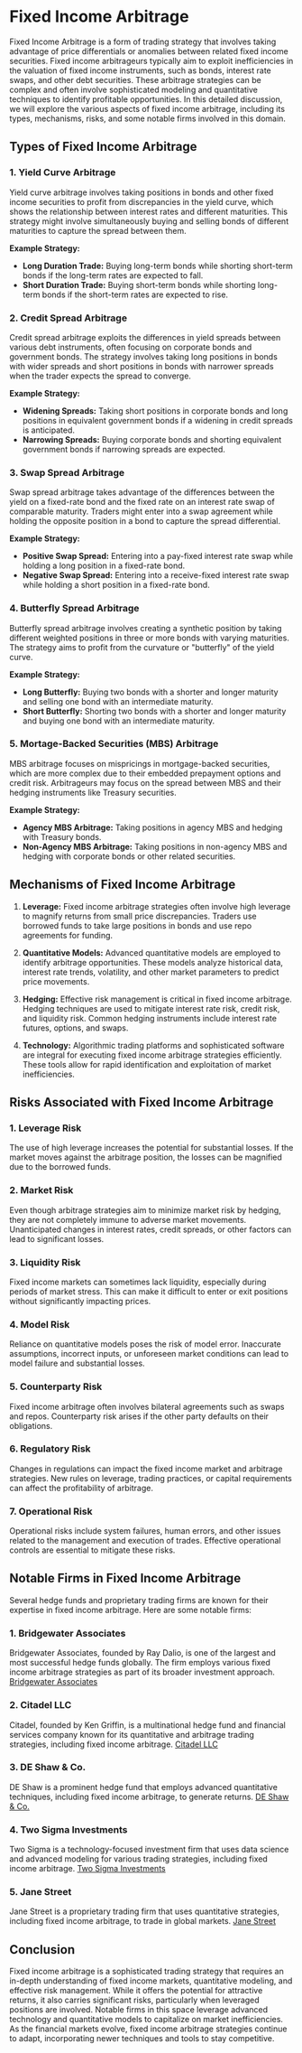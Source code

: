 # Fixed Income Arbitrage

Fixed Income Arbitrage is a form of trading strategy that involves taking advantage of price differentials or anomalies between related fixed income securities. Fixed income arbitrageurs typically aim to exploit inefficiencies in the valuation of fixed income instruments, such as bonds, interest rate swaps, and other debt securities. These arbitrage strategies can be complex and often involve sophisticated modeling and quantitative techniques to identify profitable opportunities. In this detailed discussion, we will explore the various aspects of fixed income arbitrage, including its types, mechanisms, risks, and some notable firms involved in this domain.

## Types of Fixed Income Arbitrage

### 1. **Yield Curve Arbitrage**
Yield curve arbitrage involves taking positions in bonds and other fixed income securities to profit from discrepancies in the yield curve, which shows the relationship between interest rates and different maturities. This strategy might involve simultaneously buying and selling bonds of different maturities to capture the spread between them.

**Example Strategy:**
- **Long Duration Trade:** Buying long-term bonds while shorting short-term bonds if the long-term rates are expected to fall.
- **Short Duration Trade:** Buying short-term bonds while shorting long-term bonds if the short-term rates are expected to rise.

### 2. **Credit Spread Arbitrage**
Credit spread arbitrage exploits the differences in yield spreads between various debt instruments, often focusing on corporate bonds and government bonds. The strategy involves taking long positions in bonds with wider spreads and short positions in bonds with narrower spreads when the trader expects the spread to converge.

**Example Strategy:**
- **Widening Spreads:** Taking short positions in corporate bonds and long positions in equivalent government bonds if a widening in credit spreads is anticipated.
- **Narrowing Spreads:** Buying corporate bonds and shorting equivalent government bonds if narrowing spreads are expected.

### 3. **Swap Spread Arbitrage**
Swap spread arbitrage takes advantage of the differences between the yield on a fixed-rate bond and the fixed rate on an interest rate swap of comparable maturity. Traders might enter into a swap agreement while holding the opposite position in a bond to capture the spread differential.

**Example Strategy:**
- **Positive Swap Spread:** Entering into a pay-fixed interest rate swap while holding a long position in a fixed-rate bond.
- **Negative Swap Spread:** Entering into a receive-fixed interest rate swap while holding a short position in a fixed-rate bond.

### 4. **Butterfly Spread Arbitrage**
Butterfly spread arbitrage involves creating a synthetic position by taking different weighted positions in three or more bonds with varying maturities. The strategy aims to profit from the curvature or "butterfly" of the yield curve.

**Example Strategy:**
- **Long Butterfly:** Buying two bonds with a shorter and longer maturity and selling one bond with an intermediate maturity.
- **Short Butterfly:** Shorting two bonds with a shorter and longer maturity and buying one bond with an intermediate maturity.

### 5. **Mortage-Backed Securities (MBS) Arbitrage**
MBS arbitrage focuses on mispricings in mortgage-backed securities, which are more complex due to their embedded prepayment options and credit risk. Arbitrageurs may focus on the spread between MBS and their hedging instruments like Treasury securities.

**Example Strategy:**
- **Agency MBS Arbitrage:** Taking positions in agency MBS and hedging with Treasury bonds.
- **Non-Agency MBS Arbitrage:** Taking positions in non-agency MBS and hedging with corporate bonds or other related securities.

## Mechanisms of Fixed Income Arbitrage

1. **Leverage:** Fixed income arbitrage strategies often involve high leverage to magnify returns from small price discrepancies. Traders use borrowed funds to take large positions in bonds and use repo agreements for funding.

2. **Quantitative Models:** Advanced quantitative models are employed to identify arbitrage opportunities. These models analyze historical data, interest rate trends, volatility, and other market parameters to predict price movements.

3. **Hedging:** Effective risk management is critical in fixed income arbitrage. Hedging techniques are used to mitigate interest rate risk, credit risk, and liquidity risk. Common hedging instruments include interest rate futures, options, and swaps.

4. **Technology:** Algorithmic trading platforms and sophisticated software are integral for executing fixed income arbitrage strategies efficiently. These tools allow for rapid identification and exploitation of market inefficiencies.

## Risks Associated with Fixed Income Arbitrage

### 1. **Leverage Risk**
The use of high leverage increases the potential for substantial losses. If the market moves against the arbitrage position, the losses can be magnified due to the borrowed funds.

### 2. **Market Risk**
Even though arbitrage strategies aim to minimize market risk by hedging, they are not completely immune to adverse market movements. Unanticipated changes in interest rates, credit spreads, or other factors can lead to significant losses.

### 3. **Liquidity Risk**
Fixed income markets can sometimes lack liquidity, especially during periods of market stress. This can make it difficult to enter or exit positions without significantly impacting prices.

### 4. **Model Risk**
Reliance on quantitative models poses the risk of model error. Inaccurate assumptions, incorrect inputs, or unforeseen market conditions can lead to model failure and substantial losses.

### 5. **Counterparty Risk**
Fixed income arbitrage often involves bilateral agreements such as swaps and repos. Counterparty risk arises if the other party defaults on their obligations.

### 6. **Regulatory Risk**
Changes in regulations can impact the fixed income market and arbitrage strategies. New rules on leverage, trading practices, or capital requirements can affect the profitability of arbitrage.

### 7. **Operational Risk**
Operational risks include system failures, human errors, and other issues related to the management and execution of trades. Effective operational controls are essential to mitigate these risks.

## Notable Firms in Fixed Income Arbitrage

Several hedge funds and proprietary trading firms are known for their expertise in fixed income arbitrage. Here are some notable firms:

### 1. **Bridgewater Associates**
Bridgewater Associates, founded by Ray Dalio, is one of the largest and most successful hedge funds globally. The firm employs various fixed income arbitrage strategies as part of its broader investment approach.
[Bridgewater Associates](https://www.bridgewater.com)

### 2. **Citadel LLC**
Citadel, founded by Ken Griffin, is a multinational hedge fund and financial services company known for its quantitative and arbitrage trading strategies, including fixed income arbitrage.
[Citadel LLC](https://www.citadel.com)

### 3. **DE Shaw & Co.**
DE Shaw is a prominent hedge fund that employs advanced quantitative techniques, including fixed income arbitrage, to generate returns.
[DE Shaw & Co.](https://www.deshaw.com)

### 4. **Two Sigma Investments**
Two Sigma is a technology-focused investment firm that uses data science and advanced modeling for various trading strategies, including fixed income arbitrage.
[Two Sigma Investments](https://www.twosigma.com)

### 5. **Jane Street**
Jane Street is a proprietary trading firm that uses quantitative strategies, including fixed income arbitrage, to trade in global markets.
[Jane Street](https://www.janestreet.com)

## Conclusion

Fixed income arbitrage is a sophisticated trading strategy that requires an in-depth understanding of fixed income markets, quantitative modeling, and effective risk management. While it offers the potential for attractive returns, it also carries significant risks, particularly when leveraged positions are involved. Notable firms in this space leverage advanced technology and quantitative models to capitalize on market inefficiencies. As the financial markets evolve, fixed income arbitrage strategies continue to adapt, incorporating newer techniques and tools to stay competitive.